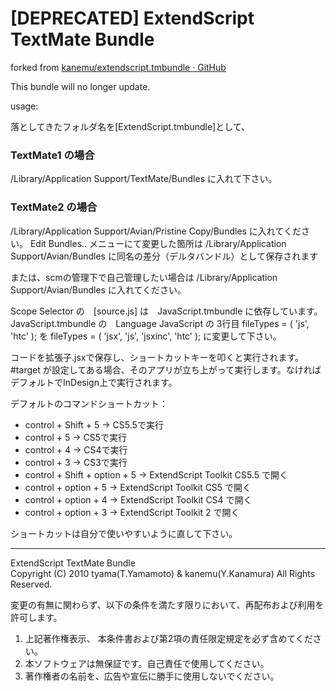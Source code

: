 # [DEPRECATED] ExtendScript TextMate Bundle

forked from [kanemu/extendscript.tmbundle · GitHub](https://github.com/kanemu/extendscript.tmbundle )

This bundle will no longer update. 

usage:

落としてきたフォルダ名を[ExtendScript.tmbundle]として、

### TextMate1 の場合
<Home>/Library/Application Support/TextMate/Bundles
に入れて下さい。

### TextMate2 の場合
<Home>/Library/Application Support/Avian/Pristine Copy/Bundles
に入れてください。 Edit Bundles.. メニューにて変更した箇所は
<Home>/Library/Application Support/Avian/Bundles
に同名の差分（デルタバンドル）として保存されます

または、scmの管理下で自己管理したい場合は
<Home>/Library/Application Support/Avian/Bundles
に入れてください。

Scope Selector の　[source.js] は　JavaScript.tmbundle に依存しています。
JavaScript.tmbundle の　Language JavaScript の 3行目
	fileTypes = ( 'js', 'htc' );
を
	fileTypes = ( 'jsx', 'js', 'jsxinc', 'htc' );
に変更して下さい。

コードを拡張子.jsxで保存し、ショートカットキーを叩くと実行されます。<br/>
\#target が設定してある場合、そのアプリが立ち上がって実行します。なければデフォルトでInDesign上で実行されます。

デフォルトのコマンドショートカット：

* control + Shift + 5 -> CS5.5で実行
* control + 5 -> CS5で実行
* control + 4 -> CS4で実行
* control + 3 -> CS3で実行
* control + Shift + option + 5 -> ExtendScript Toolkit CS5.5 で開く
* control + option + 5 -> ExtendScript Toolkit CS5 で開く
* control + option + 4 -> ExtendScript Toolkit CS4 で開く
* control + option + 3 -> ExtendScript Toolkit 2 で開く

ショートカットは自分で使いやすいように直して下さい。

---------------------------------------
ExtendScript TextMate Bundle<br/>
Copyright (C) 2010 tyama(T.Yamamoto) & kanemu(Y.Kanamura) All Rights Reserved.

変更の有無に関わらず、以下の条件を満たす限りにおいて、再配布および利用を許可します。

1. 上記著作権表示、 本条件書および第2項の責任限定規定を必ず含めてください。
2. 本ソフトウェアは無保証です。自己責任で使用してください。
3. 著作権者の名前を、広告や宣伝に勝手に使用しないでください。


